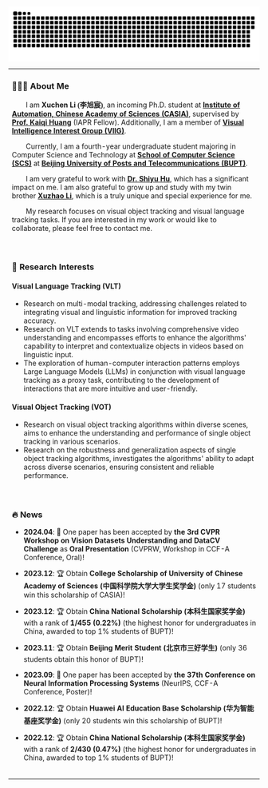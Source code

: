 <img src="https://github.com/Xuchen-Li/Xuchen-Li/blob/output/github-contribution-grid-snake.svg" alt="贡献网格图" style="display: block; margin: 0 auto;">

<table>
 
<tr><td>

### 👨🏻‍💻 About Me
<p>
  &emsp;&emsp;I am <b>Xuchen Li <font face="楷体">(李旭宸)</font></b>, an incoming Ph.D. student at <b><a href="http://english.ia.cas.cn/"> Institute of Automation, Chinese Academy of Sciences (CASIA)</a></b>, supervised by <b><a href="https://people.ucas.ac.cn/~huangkaiqi?language=en">Prof. Kaiqi Huang</a></b> (IAPR Fellow). Additionally, I am a member of <b><a href="http://viig.aitestunion.com/">Visual Intelligence Interest Group (VIIG)</a></b>.
</p>
<p>
  &emsp;&emsp;Currently, I am a fourth-year undergraduate student majoring in Computer Science and Technology at <b><a href="https://scs.bupt.edu.cn/">School of Computer Science (SCS)</a></b> at <b><a href="https://www.bupt.edu.cn/">Beijing University of Posts and Telecommunications (BUPT)</a></b>.
</p>
<p>
  &emsp;&emsp;I am very grateful to work with <b><a href="https://huuuuusy.github.io/">Dr. Shiyu Hu</a></b>, which has a significant impact on me. I am also grateful to grow up and study with my twin brother <b><a href="https://xuzhaoli.github.io/">Xuzhao Li</a></b>, which is a truly unique and special experience for me.
</p>
<p>
  &emsp;&emsp;My research focuses on visual object tracking and visual language tracking tasks. If you are interested in my work or would like to collaborate, please feel free to contact me.
</p>

<br>
</td></tr>

<tr><td>

### 🔬 Research Interests

#### Visual Language Tracking (VLT)

- Research on multi-modal tracking, addressing challenges related to integrating visual and linguistic information for improved tracking accuracy.
- Research on VLT extends to tasks involving comprehensive video understanding and encompasses efforts to enhance the algorithms' capability to interpret and contextualize objects in videos based on linguistic input.
- The exploration of human-computer interaction patterns employs Large Language Models (LLMs) in conjunction with visual language tracking as a proxy task, contributing to the development of interactions that are more intuitive and user-friendly.

#### Visual Object Tracking (VOT)

- Research on visual object tracking algorithms within diverse scenes, aims to enhance the understanding and performance of single object tracking in various scenarios.
- Research on the robustness and generalization aspects of single object tracking algorithms, investigates the algorithms' ability to adapt across diverse scenarios, ensuring consistent and reliable performance.

<br>
</td></tr>

<tr><td>

### 🔥 News

- **2024.04**: 📝 One paper has been accepted by **the 3rd CVPR Workshop on Vision Datasets Understanding and DataCV Challenge** as **Oral Presentation** (CVPRW, Workshop in CCF-A Conference, Oral)!

- **2023.12**: 🏆 Obtain **College Scholarship of University of Chinese Academy of Sciences (中国科学院大学大学生奖学金)** (only 17 students win this scholarship of CASIA)!
  
- **2023.12**: 🏆 Obtain **China National Scholarship (本科生国家奖学金)** with a rank of **1/455 (0.22%)** (the highest honor for undergraduates in China, awarded to top 1% students of BUPT)!
  
- **2023.11**: 🏆 Obtain **Beijing Merit Student (北京市三好学生)** (only 36 students obtain this honor of BUPT)!
  
- **2023.09**: 📝 One paper has been accepted by **the 37th Conference on Neural Information Processing Systems** (NeurIPS, CCF-A Conference, Poster)!
  
- **2022.12**: 🏆 Obtain **Huawei AI Education Base Scholarship (华为智能基座奖学金)** (only 20 students win this scholarship of BUPT)!
  
- **2022.12**: 🏆 Obtain **China National Scholarship (本科生国家奖学金)** with a rank of **2/430 (0.47%)** (the highest honor for undergraduates in China, awarded to top 1% students of BUPT)!


<br>
</td></tr>

</table>

<div markdown="1">
<script type="text/javascript" src="//rf.revolvermaps.com/0/0/6.js?i=5r8trq06pja&amp;m=7&amp;c=e63100&amp;cr1=ffffff&amp;f=arial&amp;l=0&amp;bv=90&amp;lx=-420&amp;ly=420&amp;hi=20&amp;he=7&amp;hc=a8ddff&amp;rs=80" async="async"></script>
</div>
